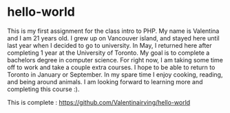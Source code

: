 # hello-world
This is my first assignment for the class intro to PHP.
My name is Valentina and I am 21 years old. I grew up on Vancouver island, and stayed here until last year when I decided to go to university. In May, I returned here after completing 1 year at the University of Toronto. My goal is to complete a bachelors degree in computer science. For right now, I am taking some time off to work and take a couple extra courses. I hope to be able to return to Toronto in January or September. In my spare time I enjoy cooking, reading, and being around animals. I am looking forward to learning more and completing this course :).

This is complete : https://github.com/Valentinairving/hello-world
